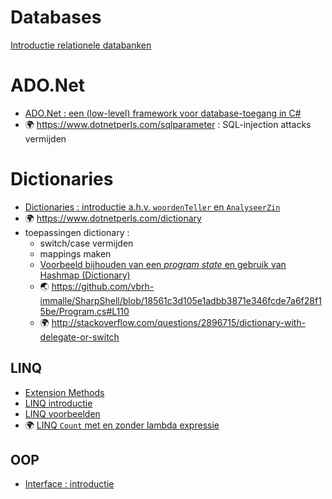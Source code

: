 # Databases

[Introductie relationele databanken](Database/Intro.md)

# ADO.Net

- [ADO.Net : een (low-level) framework voor database-toegang in C#](CSharp/ADONetInterfaces.md)
- :earth_africa: https://www.dotnetperls.com/sqlparameter : SQL-injection attacks vermijden

# Dictionaries

- [Dictionaries : introductie a.h.v. `woordenTeller` en `AnalyseerZin`](CSharp/DictionaryIntro.md)
- :earth_africa: https://www.dotnetperls.com/dictionary
- toepassingen dictionary :
    - switch/case vermijden
    - mappings maken
    - [Voorbeeld bijhouden van een *program state* en gebruik van Hashmap (Dictionary)](CSharp/Voorbeelden/)
    - :earth_asia: https://github.com/vbrh-immalle/SharpShell/blob/18561c3d105e1adbb3871e346fcde7a6f28f15be/Program.cs#L110
    - :earth_africa: http://stackoverflow.com/questions/2896715/dictionary-with-delegate-or-switch

## LINQ

- [Extension Methods](CSharp/ExtensionMethods.md)
- [LINQ introductie](CSharp/LINQIntro.md)
- [LINQ voorbeelden](CSharp/LINQExamples.md)
- :earth_africa: [LINQ `Count` met en zonder lambda expressie](https://dotnetfiddle.net/o5T9Dl)

## OOP

- [Interface : introductie](CSharp/InterfacesIntro.md)
